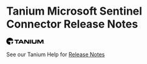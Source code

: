 # Tanium Microsoft Sentinel Connector Release Notes

<img src="./images/Tanium.svg" alt="Tanium" width="20%"/><br>

See our Tanium Help for [Release Notes](https://help.tanium.com/bundle/ConnectAzureSentinel/page/Integrations/MSFT/ConnectAzureSentinel/Overview.htm)